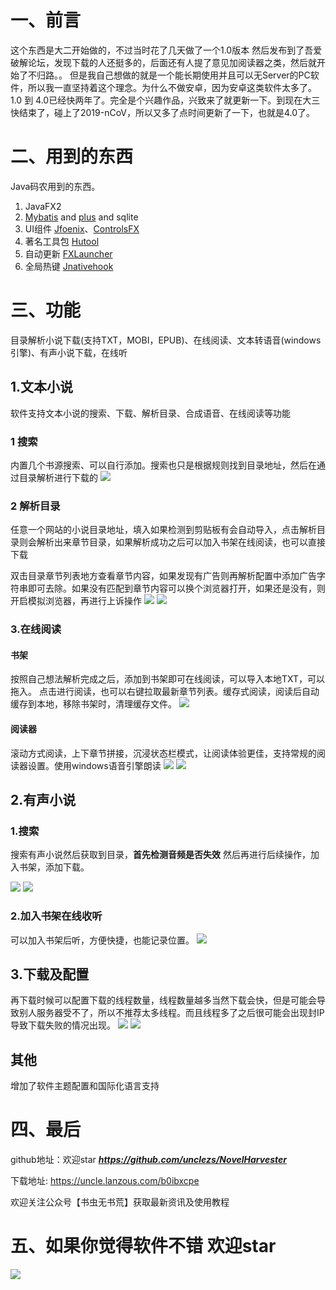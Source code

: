 # 一、前言
这个东西是大二开始做的，不过当时花了几天做了一个1.0版本 然后发布到了吾爱破解论坛，发现下载的人还挺多的，后面还有人提了意见加阅读器之类，然后就开始了不归路。。
但是我自己想做的就是一个能长期使用并且可以无Server的PC软件，所以我一直坚持着这个理念。为什么不做安卓，因为安卓这类软件太多了。
1.0 到 4.0已经快两年了。完全是个兴趣作品，兴致来了就更新一下。到现在大三快结束了，碰上了2019-nCoV，所以又多了点时间更新了一下，也就是4.0了。
# 二、用到的东西
Java码农用到的东西。
1. JavaFX2
2. [Mybatis](https://mybatis.org/mybatis-3/) and [plus](https://github.com/baomidou/mybatis-plus) and sqlite
3. UI组件 [Jfoenix](https://github.com/jfoenixadmin/JFoenix)、[ControlsFX](https://github.com/controlsfx/controlsfx)
4. 著名工具包 [Hutool](https://github.com/looly/hutool)
5. 自动更新 [FXLauncher](https://github.com/edvin/fxlauncher)
6. 全局热键 [Jnativehook](https://github.com/kwhat/jnativehook)

# 三、功能
目录解析小说下载(支持TXT，MOBI，EPUB)、在线阅读、文本转语音(windows引擎)、有声小说下载，在线听
## 1.文本小说
软件支持文本小说的搜索、下载、解析目录、合成语音、在线阅读等功能
### 1 搜索
内置几个书源搜索、可以自行添加。搜索也只是根据规则找到目录地址，然后在通过目录解析进行下载的
![](http://uncle-dev.unclezs.com/blog/20200527135028.png?blog)
### 2 解析目录
任意一个网站的小说目录地址，填入如果检测到剪贴板有会自动导入，点击解析目录则会解析出来章节目录，如果解析成功之后可以加入书架在线阅读，也可以直接下载

双击目录章节列表地方查看章节内容，如果发现有广告则再解析配置中添加广告字符串即可去除。如果没有匹配到章节内容可以换个浏览器打开，如果还是没有，则开启模拟浏览器，再进行上诉操作
![](http://uncle-dev.unclezs.com/blog/20200527135209.png?blog)
![](http://uncle-dev.unclezs.com/blog/20200527170126.png?blog)
### 3.在线阅读
#### 书架 
按照自己想法解析完成之后，添加到书架即可在线阅读，可以导入本地TXT，可以拖入。
点击进行阅读，也可以右键拉取最新章节列表。缓存式阅读，阅读后自动缓存到本地，移除书架时，清理缓存文件。
![](http://uncle-dev.unclezs.com/blog/20200527131951.png?blog)
#### 阅读器
滚动方式阅读，上下章节拼接，沉浸状态栏模式，让阅读体验更佳，支持常规的阅读器设置。使用windows语音引擎朗读
![](http://uncle-dev.unclezs.com/blog/20200527140053.png?blog)
![](http://uncle-dev.unclezs.com/blog/20200527170347.png?blog)
## 2.有声小说
### 1.搜索
搜索有声小说然后获取到目录，**首先检测音频是否失效** 然后再进行后续操作，加入书架，添加下载。

![](http://uncle-dev.unclezs.com/blog/20200527140611.png?blog)
![](http://uncle-dev.unclezs.com/blog/20200527140719.png?blog)
### 2.加入书架在线收听
可以加入书架后听，方便快捷，也能记录位置。
![](http://uncle-dev.unclezs.com/blog/20200527140827.png?blog)
## 3.下载及配置
再下载时候可以配置下载的线程数量，线程数量越多当然下载会快，但是可能会导致别人服务器受不了，所以不推荐太多线程。而且线程多了之后很可能会出现封IP导致下载失败的情况出现。
![](http://uncle-dev.unclezs.com/blog/20200527170522.png?blog)
![](http://uncle-dev.unclezs.com/blog/20200527141027.png?blog)

## 其他
增加了软件主题配置和国际化语言支持

# 四、最后
github地址：欢迎star ***https://github.com/unclezs/NovelHarvester***

下载地址: https://uncle.lanzous.com/b0ibxcpe

欢迎关注公众号【书虫无书荒】获取最新资讯及使用教程

# 五、如果你觉得软件不错 欢迎star
![](http://uncle-dev.unclezs.com/blog/1590252920.jpg?blog)
